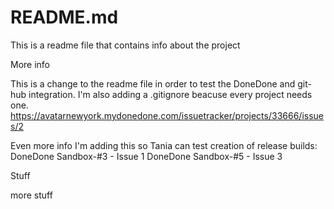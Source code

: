 # README.md

This is a readme file that contains info about the project

More info

This is a change to the readme file in order to test the DoneDone and git-hub integration. I'm also adding a .gitignore beacuse every project needs one.
https://avatarnewyork.mydonedone.com/issuetracker/projects/33666/issues/2

Even more info
I'm adding this so Tania can test creation of release builds:
DoneDone Sandbox-#3 - Issue 1
DoneDone Sandbox-#5 - Issue 3

Stuff

more stuff
